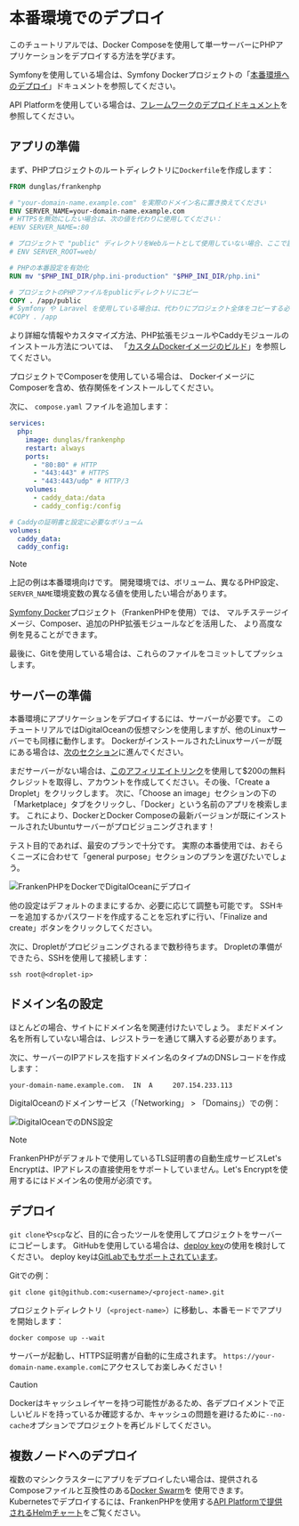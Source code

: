 # 本番環境でのデプロイ

このチュートリアルでは、Docker Composeを使用して単一サーバーにPHPアプリケーションをデプロイする方法を学びます。

Symfonyを使用している場合は、Symfony Dockerプロジェクトの「[本番環境へのデプロイ](https://github.com/dunglas/symfony-docker/blob/main/docs/production.md)」ドキュメントを参照してください。

API Platformを使用している場合は、[フレームワークのデプロイドキュメント](https://api-platform.com/docs/deployment/)を参照してください。

## アプリの準備

まず、PHPプロジェクトのルートディレクトリに`Dockerfile`を作成します：

```dockerfile
FROM dunglas/frankenphp

# "your-domain-name.example.com" を実際のドメイン名に置き換えてください
ENV SERVER_NAME=your-domain-name.example.com
# HTTPSを無効にしたい場合は、次の値を代わりに使用してください：
#ENV SERVER_NAME=:80

# プロジェクトで "public" ディレクトリをWebルートとして使用していない場合、ここで設定できます:
# ENV SERVER_ROOT=web/

# PHPの本番設定を有効化
RUN mv "$PHP_INI_DIR/php.ini-production" "$PHP_INI_DIR/php.ini"

# プロジェクトのPHPファイルをpublicディレクトリにコピー
COPY . /app/public
# Symfony や Laravel を使用している場合は、代わりにプロジェクト全体をコピーする必要があります：
#COPY . /app
```

より詳細な情報やカスタマイズ方法、PHP拡張モジュールやCaddyモジュールのインストール方法については、
「[カスタムDockerイメージのビルド](docker.md)」を参照してください。

プロジェクトでComposerを使用している場合は、
DockerイメージにComposerを含め、依存関係をインストールしてください。

次に、 `compose.yaml` ファイルを追加します：

```yaml
services:
  php:
    image: dunglas/frankenphp
    restart: always
    ports:
      - "80:80" # HTTP
      - "443:443" # HTTPS
      - "443:443/udp" # HTTP/3
    volumes:
      - caddy_data:/data
      - caddy_config:/config

# Caddyの証明書と設定に必要なボリューム
volumes:
  caddy_data:
  caddy_config:
```

> [!NOTE]
>
> 上記の例は本番環境向けです。
> 開発環境では、ボリューム、異なるPHP設定、`SERVER_NAME`環境変数の異なる値を使用したい場合があります。
>
> [Symfony Docker](https://github.com/dunglas/symfony-docker)プロジェクト（FrankenPHPを使用）では、
> マルチステージイメージ、Composer、追加のPHP拡張モジュールなどを活用した、
> より高度な例を見ることができます。

最後に、Gitを使用している場合は、これらのファイルをコミットしてプッシュします。

## サーバーの準備

本番環境にアプリケーションをデプロイするには、サーバーが必要です。
このチュートリアルではDigitalOceanの仮想マシンを使用しますが、他のLinuxサーバーでも同様に動作します。
DockerがインストールされたLinuxサーバーが既にある場合は、[次のセクション](#ドメイン名の設定)に進んでください。

まだサーバーがない場合は、[このアフィリエイトリンク](https://m.do.co/c/5d8aabe3ab80)を使用して$200の無料クレジットを取得し、アカウントを作成してください。その後、「Create a Droplet」をクリックします。
次に、「Choose an image」セクションの下の「Marketplace」タブをクリックし、「Docker」という名前のアプリを検索します。
これにより、DockerとDocker Composeの最新バージョンが既にインストールされたUbuntuサーバーがプロビジョニングされます！

テスト目的であれば、最安のプランで十分です。
実際の本番使用では、おそらくニーズに合わせて「general purpose」セクションのプランを選びたいでしょう。

![FrankenPHPをDockerでDigitalOceanにデプロイ](digitalocean-droplet.png)

他の設定はデフォルトのままにするか、必要に応じて調整も可能です。
SSHキーを追加するかパスワードを作成することを忘れずに行い、「Finalize and create」ボタンをクリックしてください。

次に、Dropletがプロビジョニングされるまで数秒待ちます。
Dropletの準備ができたら、SSHを使用して接続します：

```console
ssh root@<droplet-ip>
```

## ドメイン名の設定

ほとんどの場合、サイトにドメイン名を関連付けたいでしょう。
まだドメイン名を所有していない場合は、レジストラーを通じて購入する必要があります。

次に、サーバーのIPアドレスを指すドメイン名のタイプ`A`のDNSレコードを作成します：

```dns
your-domain-name.example.com.  IN  A     207.154.233.113
```

DigitalOceanのドメインサービス（「Networking」 > 「Domains」）での例：

![DigitalOceanでのDNS設定](digitalocean-dns.png)

> [!NOTE]
>
> FrankenPHPがデフォルトで使用しているTLS証明書の自動生成サービスLet's Encryptは、IPアドレスの直接使用をサポートしていません。Let's Encryptを使用するにはドメイン名の使用が必須です。

## デプロイ

`git clone`や`scp`など、目的に合ったツールを使用してプロジェクトをサーバーにコピーします。
GitHubを使用している場合は、[deploy key](https://docs.github.com/en/free-pro-team@latest/developers/overview/managing-deploy-keys#deploy-keys)の使用を検討してください。
deploy keyは[GitLabでもサポートされています](https://docs.gitlab.com/ee/user/project/deploy_keys/)。

Gitでの例：

```console
git clone git@github.com:<username>/<project-name>.git
```

プロジェクトディレクトリ（`<project-name>`）に移動し、本番モードでアプリを開始します：

```console
docker compose up --wait
```

サーバーが起動し、HTTPS証明書が自動的に生成されます。
`https://your-domain-name.example.com`にアクセスしてお楽しみください！

> [!CAUTION]
>
> Dockerはキャッシュレイヤーを持つ可能性があるため、各デプロイメントで正しいビルドを持っているか確認するか、キャッシュの問題を避けるために`--no-cache`オプションでプロジェクトを再ビルドしてください。

## 複数ノードへのデプロイ

複数のマシンクラスターにアプリをデプロイしたい場合は、提供されるComposeファイルと互換性のある[Docker Swarm](https://docs.docker.com/engine/swarm/stack-deploy/)を
使用できます。
Kubernetesでデプロイするには、FrankenPHPを使用する[API Platformで提供されるHelmチャート](https://api-platform.com/docs/deployment/kubernetes/)をご覧ください。
